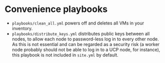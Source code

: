 # Convenience playbooks

-   `playbooks/clean_all.yml` powers off and deletes all VMs in your inventory.
-   `playbooks/distribute_keys.yml` distributes public keys between all nodes, to allow each node to password-less log in to every other node. As this is not essential and can be regarded as a security risk (a worker node probably should not be able to log in to a UCP node, for instance), this playbook is not included in `site.yml` by default.
